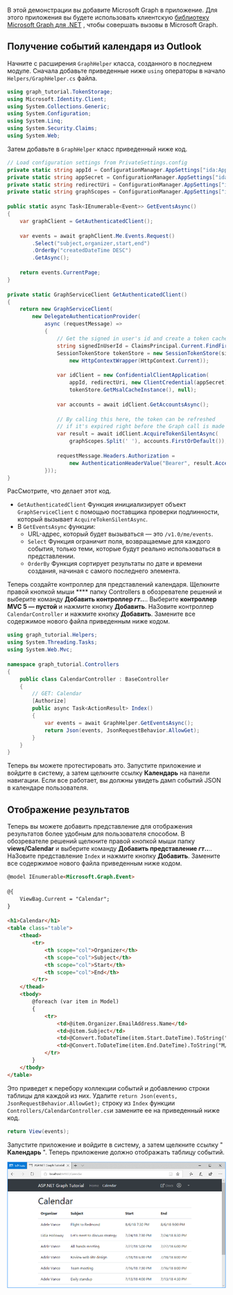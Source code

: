 <!-- markdownlint-disable MD002 MD041 -->

В этой демонстрации вы добавите Microsoft Graph в приложение. Для этого приложения вы будете использовать клиентскую [библиотеку Microsoft Graph для .NET](https://github.com/microsoftgraph/msgraph-sdk-dotnet) , чтобы совершать вызовы в Microsoft Graph.

## <a name="get-calendar-events-from-outlook"></a>Получение событий календаря из Outlook

Начните с расширения `GraphHelper` класса, созданного в последнем модуле. Сначала добавьте приведенные ниже `using` операторы в начало `Helpers/GraphHelper.cs` файла.

```cs
using graph_tutorial.TokenStorage;
using Microsoft.Identity.Client;
using System.Collections.Generic;
using System.Configuration;
using System.Linq;
using System.Security.Claims;
using System.Web;
```

Затем добавьте в `GraphHelper` класс приведенный ниже код.

```cs
// Load configuration settings from PrivateSettings.config
private static string appId = ConfigurationManager.AppSettings["ida:AppId"];
private static string appSecret = ConfigurationManager.AppSettings["ida:AppSecret"];
private static string redirectUri = ConfigurationManager.AppSettings["ida:RedirectUri"];
private static string graphScopes = ConfigurationManager.AppSettings["ida:AppScopes"];

public static async Task<IEnumerable<Event>> GetEventsAsync()
{
    var graphClient = GetAuthenticatedClient();

    var events = await graphClient.Me.Events.Request()
        .Select("subject,organizer,start,end")
        .OrderBy("createdDateTime DESC")
        .GetAsync();

    return events.CurrentPage;
}

private static GraphServiceClient GetAuthenticatedClient()
{
    return new GraphServiceClient(
        new DelegateAuthenticationProvider(
            async (requestMessage) =>
            {
                // Get the signed in user's id and create a token cache
                string signedInUserId = ClaimsPrincipal.Current.FindFirst(ClaimTypes.NameIdentifier).Value;
                SessionTokenStore tokenStore = new SessionTokenStore(signedInUserId,
                    new HttpContextWrapper(HttpContext.Current));

                var idClient = new ConfidentialClientApplication(
                    appId, redirectUri, new ClientCredential(appSecret),
                    tokenStore.GetMsalCacheInstance(), null);

                var accounts = await idClient.GetAccountsAsync();

                // By calling this here, the token can be refreshed
                // if it's expired right before the Graph call is made
                var result = await idClient.AcquireTokenSilentAsync(
                    graphScopes.Split(' '), accounts.FirstOrDefault());

                requestMessage.Headers.Authorization =
                    new AuthenticationHeaderValue("Bearer", result.AccessToken);
            }));
}
```

РасСмотрите, что делает этот код.

- `GetAuthenticatedClient` Функция инициализирует объект `GraphServiceClient` с помощью поставщика проверки подлинности, который вызывает `AcquireTokenSilentAsync`.
- В `GetEventsAsync` функции:
  - URL-адрес, который будет вызываться — это `/v1.0/me/events`.
  - `Select` Функция ограничит поля, возвращаемые для каждого события, только теми, которые будут реально использоваться в представлении.
  - `OrderBy` Функция сортирует результаты по дате и времени создания, начиная с самого последнего элемента.

Теперь создайте контроллер для представлений календаря. Щелкните правой кнопкой мыши **** папку Controllers в обозревателе решений и выберите команду **Добавить контроллер _гт_..**.. Выберите **контроллер MVC 5 — пустой** и нажмите кнопку **Добавить**. НаЗовите контроллер `CalendarController` и нажмите кнопку **Добавить**. Замените все содержимое нового файла приведенным ниже кодом.

```cs
using graph_tutorial.Helpers;
using System.Threading.Tasks;
using System.Web.Mvc;

namespace graph_tutorial.Controllers
{
    public class CalendarController : BaseController
    {
        // GET: Calendar
        [Authorize]
        public async Task<ActionResult> Index()
        {
            var events = await GraphHelper.GetEventsAsync();
            return Json(events, JsonRequestBehavior.AllowGet);
        }
    }
}
```

Теперь вы можете протестировать это. Запустите приложение и войдите в систему, а затем щелкните ссылку **Календарь** на панели навигации. Если все работает, вы должны увидеть дамп событий JSON в календаре пользователя.

## <a name="display-the-results"></a>Отображение результатов

Теперь вы можете добавить представление для отображения результатов более удобным для пользователя способом. В обозревателе решений щелкните правой кнопкой мыши папку **views/Calendar** и выберите команду **Добавить представление _гт_..**.. НаЗовите представление `Index` и нажмите кнопку **Добавить**. Замените все содержимое нового файла приведенным ниже кодом.

```html
@model IEnumerable<Microsoft.Graph.Event>

@{
    ViewBag.Current = "Calendar";
}

<h1>Calendar</h1>
<table class="table">
    <thead>
        <tr>
            <th scope="col">Organizer</th>
            <th scope="col">Subject</th>
            <th scope="col">Start</th>
            <th scope="col">End</th>
        </tr>
    </thead>
    <tbody>
        @foreach (var item in Model)
        {
            <tr>
                <td>@item.Organizer.EmailAddress.Name</td>
                <td>@item.Subject</td>
                <td>@Convert.ToDateTime(item.Start.DateTime).ToString("M/d/yy h:mm tt")</td>
                <td>@Convert.ToDateTime(item.End.DateTime).ToString("M/d/yy h:mm tt")</td>
            </tr>
        }
    </tbody>
</table>
```

Это приведет к перебору коллекции событий и добавлению строки таблицы для каждой из них. Удалите `return Json(events, JsonRequestBehavior.AllowGet);` строку из `Index` функции `Controllers/CalendarController.cs`и замените ее на приведенный ниже код.

```cs
return View(events);
```

Запустите приложение и войдите в систему, а затем щелкните ссылку " **Календарь** ". Теперь приложение должно отображать таблицу событий.

![Снимок экрана С таблицей событий](./images/add-msgraph-01.png)